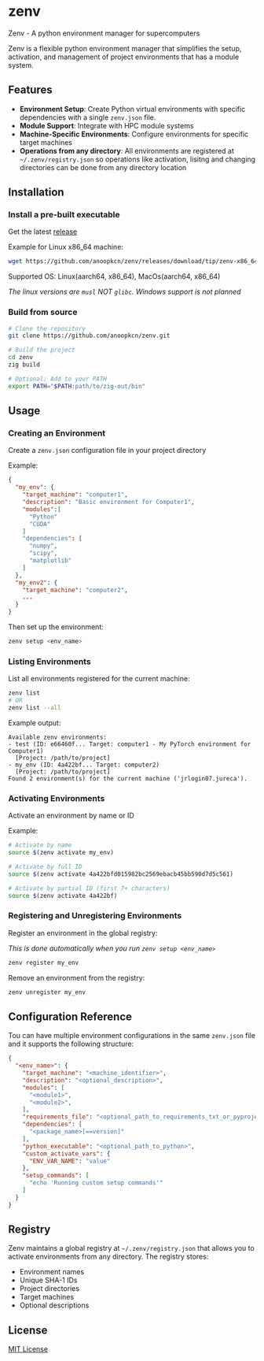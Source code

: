 # zenv
Zenv - A python environment manager for supercomputers

Zenv is a flexible python environment manager that simplifies the setup, activation, and management of project environments that has a module system.

## Features

- **Environment Setup**: Create Python virtual environments with specific dependencies with a single `zenv.json` file.
- **Module Support**: Integrate with HPC module systems
- **Machine-Specific Environments**: Configure environments for specific target machines
- **Operations from any directory**: All environments are registered at `~/.zenv/registry.json` so operations like activation, lisitng and changing directories can be done from any directory location

## Installation

### Install a pre-built executable
Get the latest [release](https://github.com/anoopkcn/zenv/releases)

Example for Linux x86_64 machine:
```bash
wget https://github.com/anoopkcn/zenv/releases/download/tip/zenv-x86_64-linux-musl.tar.xz
```

Supported OS: Linux(aarch64, x86_64), MacOs(aarch64, x86_64)

*The linux versions are `musl` NOT `glibc`. Windows support is not planned*

### Build from source
```bash
# Clone the repository
git clone https://github.com/anoopkcn/zenv.git

# Build the project
cd zenv
zig build

# Optional: Add to your PATH
export PATH="$PATH:path/to/zig-out/bin"
```

## Usage

### Creating an Environment

Create a `zenv.json` configuration file in your project directory

Example:
```json
{
  "my_env": {
    "target_machine": "computer1",
    "description": "Basic environment for Computer1",
    "modules":[
      "Python"
      "CUDA"
    ]
    "dependencies": [
      "numpy",
      "scipy",
      "matplotlib"
    ]
  },
  "my_env2": {
    "target_machine": "computer2",
    ...
  }
}
```

Then set up the environment:

```bash
zenv setup <env_name>
```

### Listing Environments

List all environments registered for the current machine:

```bash
zenv list
# OR
zenv list --all
```

Example output:
```
Available zenv environments:
- test (ID: e66460f... Target: computer1 - My PyTorch environment for Computer1)
  [Project: /path/to/project]
- my_env (ID: 4a422bf... Target: computer2)
  [Project: /path/to/project]
Found 2 environment(s) for the current machine ('jrlogin07.jureca').
```

### Activating Environments

Activate an environment by name or ID

Example:
```bash
# Activate by name
source $(zenv activate my_env)

# Activate by full ID
source $(zenv activate 4a422bfd015982bc2569ebacb45bb590d7d5c561)

# Activate by partial ID (first 7+ characters)
source $(zenv activate 4a422bf)
```

### Registering and Unregistering Environments

Register an environment in the global registry:

*This is done automatically when you run `zenv setup <env_name>`*

```bash
zenv register my_env
```

Remove an environment from the registry:

```bash
zenv unregister my_env
```

## Configuration Reference

Tou can have multiple environment configurations in the same  `zenv.json` file and it supports the following structure:

```json
{
  "<env_name>": {
    "target_machine": "<machine_identifier>",
    "description": "<optional_description>",
    "modules": [
      "<module1>",
      "<module2>",
    ],
    "requirements_file": "<optional_path_to_requirements_txt_or_pyproject_toml>",
    "dependencies": [
      "<package_name>[==version]"
    ],
    "python_executable": "<optional_path_to_python>",
    "custom_activate_vars": {
      "ENV_VAR_NAME": "value"
    },
    "setup_commands": [
      "echo 'Running custom setup commands'"
    ]
  }
}
```

## Registry

Zenv maintains a global registry at `~/.zenv/registry.json` that allows you to activate environments from any directory. The registry stores:

- Environment names
- Unique SHA-1 IDs
- Project directories
- Target machines
- Optional descriptions

## License

[MIT License](LICENSE)
